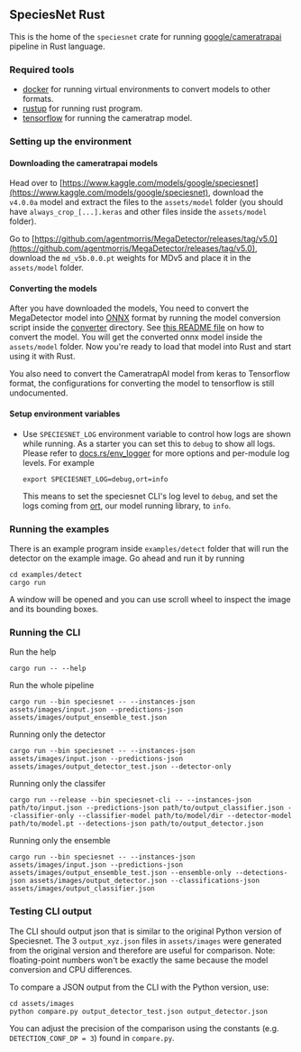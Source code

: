 ## SpeciesNet Rust

This is the home of the `speciesnet` crate for running [google/cameratrapai](https://github.com/google/cameratrapai) pipeline in Rust language.

### Required tools

- [docker](https://docker.com) for running virtual environments to convert models to other formats.
- [rustup](https://rustup.rs) for running rust program.
- [tensorflow](https://tensorflow.org) for running the cameratrap model.

### Setting up the environment

#### Downloading the cameratrapai models

Head over to [https://www.kaggle.com/models/google/speciesnet](https://www.kaggle.com/models/google/speciesnet), download the `v4.0.0a` model and extract the files to the `assets/model` folder (you should have `always_crop_[...].keras` and other files inside the `assets/model` folder).

Go to [https://github.com/agentmorris/MegaDetector/releases/tag/v5.0](https://github.com/agentmorris/MegaDetector/releases/tag/v5.0), download the `md_v5b.0.0.pt` weights for MDv5 and place it in the `assets/model` folder.

#### Converting the models

After you have downloaded the models, You need to convert the MegaDetector model into [ONNX](https://onnx.ai) format by running the model conversion script inside the [converter](./converter/) directory. See [this README file](./converter/README.md) on how to convert the model. You will get the converted onnx model inside the `assets/model` folder. Now you're ready to load that model into Rust and start using it with Rust.

You also need to convert the CameratrapAI model from keras to Tensorflow format, the configurations for converting the model to tensorflow is still undocumented.

#### Setup environment variables

- Use `SPECIESNET_LOG` environment variable to control how logs are shown while running. As a starter you can set this to `debug` to show all logs. Please refer to [docs.rs/env_logger](https://docs.rs/env_logger) for more options and per-module log levels. For example

  ```
  export SPECIESNET_LOG=debug,ort=info
  ```

  This means to set the speciesnet CLI's log level to `debug`, and set the logs coming from [ort](https://github.com/pykeio/ort), our model running library, to `info`.

### Running the examples

There is an example program inside `examples/detect` folder that will run the detector on the example image. Go ahead and run it by running

```
cd examples/detect
cargo run
```

A window will be opened and you can use scroll wheel to inspect the image and its bounding boxes.

### Running the CLI

Run the help

```
cargo run -- --help
```

Run the whole pipeline

```
cargo run --bin speciesnet -- --instances-json assets/images/input.json --predictions-json assets/images/output_ensemble_test.json
```

Running only the detector

```
cargo run --bin speciesnet -- --instances-json assets/images/input.json --predictions-json assets/images/output_detector_test.json --detector-only
```

Running only the classifer

```
cargo run --release --bin speciesnet-cli -- --instances-json path/to/input.json --predictions-json path/to/output_classifier.json --classifier-only --classifier-model path/to/model/dir --detector-model path/to/model.pt --detections-json path/to/output_detector.json
```

Running only the ensemble

```
cargo run --bin speciesnet -- --instances-json assets/images/input.json --predictions-json assets/images/output_ensemble_test.json --ensemble-only --detections-json assets/images/output_detector.json --classifications-json assets/images/output_classifier.json
```

### Testing CLI output

The CLI should output json that is similar to the original Python version of Speciesnet. The 3 `output_xyz.json` files in `assets/images` were generated from the original version and therefore are useful for comparison. Note: floating-point numbers won't be exactly the same because the model conversion and CPU differences.

To compare a JSON output from the CLI with the Python version, use:

```
cd assets/images
python compare.py output_detector_test.json output_detector.json
```

You can adjust the precision of the comparison using the constants (e.g. `DETECTION_CONF_DP = 3`) found in `compare.py`.
